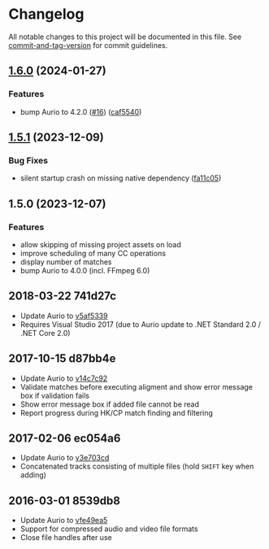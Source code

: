 # Changelog

All notable changes to this project will be documented in this file. See [commit-and-tag-version](https://github.com/absolute-version/commit-and-tag-version) for commit guidelines.

## [1.6.0](https://github.com/protyposis/AudioAlign/compare/v1.5.1...v1.6.0) (2024-01-27)


### Features

* bump Aurio to 4.2.0 ([#16](https://github.com/protyposis/AudioAlign/issues/16)) ([caf5540](https://github.com/protyposis/AudioAlign/commit/caf554085f3754ff269f65244a0e3fcd64211fea))

## [1.5.1](https://github.com/protyposis/AudioAlign/compare/v1.5.0...v1.5.1) (2023-12-09)


### Bug Fixes

* silent startup crash on missing native dependency ([fa11c05](https://github.com/protyposis/AudioAlign/commit/fa11c053be5bbb4f030ca4a8882280878b9a8c0b))

## 1.5.0 (2023-12-07)

### Features

* allow skipping of missing project assets on load
* improve scheduling of many CC operations
* display number of matches
* bump Aurio to 4.0.0 (incl. FFmpeg 6.0)

## 2018-03-22 741d27c

* Update Aurio to [v5af5339](https://github.com/protyposis/Aurio/blob/main/CHANGELOG.md#2018-03-22-5af5339)
* Requires Visual Studio 2017 (due to Aurio update to .NET Standard 2.0 / .NET Core 2.0)

## 2017-10-15 d87bb4e

* Update Aurio to [v14c7c92](https://github.com/protyposis/Aurio/blob/main/CHANGELOG.md#2017-10-15-14c7c92)
* Validate matches before executing aligment and show error message box if validation fails
* Show error message box if added file cannot be read
* Report progress during HK/CP match finding and filtering

## 2017-02-06 ec054a6
* Update Aurio to [v3e703cd](https://github.com/protyposis/Aurio/blob/main/CHANGELOG.md#2017-02-06-3e703cd)
* Concatenated tracks consisting of multiple files (hold `SHIFT` key when adding)

## 2016-03-01 8539db8

* Update Aurio to [vfe49ea5](https://github.com/protyposis/Aurio/blob/main/CHANGELOG.md#2016-03-01-fe49ea5)
* Support for compressed audio and video file formats
* Close file handles after use
